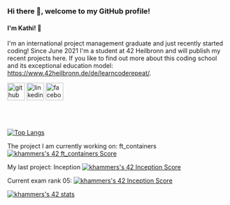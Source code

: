 ### Hi there 👋, welcome to my GitHub profile!
#### I'm Kathi! 🤗
I'm an international project management graduate and just recently started coding! Since June 2021 I'm a student at 42 Heilbronn and will publish my recent projects here. If you like to find out more about this coding school and its exceptional education model: https://www.42heilbronn.de/de/learncoderepeat/.

[<img src='https://cdn.jsdelivr.net/npm/simple-icons@3.0.1/icons/github.svg' alt='github' height='40'>](https://github.com/KHammerschmidt)  [<img src='https://cdn.jsdelivr.net/npm/simple-icons@3.0.1/icons/linkedin.svg' alt='linkedin' height='40'>](https://www.linkedin.com/in/katharina-hammerschmidt/)  [<img src='https://cdn.jsdelivr.net/npm/simple-icons@3.0.1/icons/facebook.svg' alt='facebook' height='40'>](https://www.facebook.com/katharina.hammerschmidt.5)  

<br/>
<br/>

[![Top Langs](https://github-readme-stats.vercel.app/api/top-langs/?username=KHammerschmidt)](https://github.com/anuraghazra/github-readme-stats)
<br/>


The project I am currently working on: ft_containers [![khammers's 42 ft_containers Score](https://badge42.vercel.app/api/v2/cl9mxvq9700780hl4msqc8saj/project/2774886)](https://github.com/JaeSeoKim/badge42)
<br/>

My last project: Inception [![khammers's 42 Inception Score](https://badge42.vercel.app/api/v2/cl9mxvq9700780hl4msqc8saj/project/2755234)](https://github.com/JaeSeoKim/badge42) 
<br/>

Current exam rank 05: [![khammers's 42 Inception Score](https://badge42.vercel.app/api/v2/cl9mxvq9700780hl4msqc8saj/project/2755234)](https://github.com/JaeSeoKim/badge42)
<br/>

[![khammers's 42 stats](https://badge42.vercel.app/api/v2/cl9mxvq9700780hl4msqc8saj/stats?cursusId=42&coalitionId=piscine)](https://github.com/JaeSeoKim/badge42)

